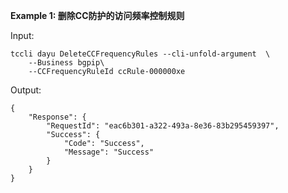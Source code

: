 **Example 1: 删除CC防护的访问频率控制规则**



Input: 

```
tccli dayu DeleteCCFrequencyRules --cli-unfold-argument  \
    --Business bgpip\
    --CCFrequencyRuleId ccRule-000000xe
```

Output: 
```
{
    "Response": {
        "RequestId": "eac6b301-a322-493a-8e36-83b295459397",
        "Success": {
            "Code": "Success",
            "Message": "Success"
        }
    }
}
```

